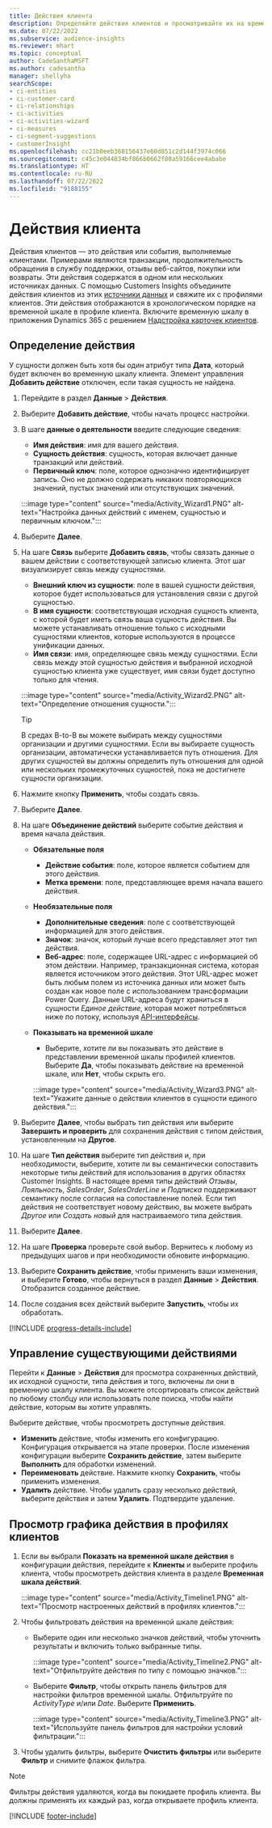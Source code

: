```yaml
---
title: Действия клиента
description: Определяйте действия клиентов и просматривайте их на временной шкале в профилях клиентов.
ms.date: 07/22/2022
ms.subservice: audience-insights
ms.reviewer: mhart
ms.topic: conceptual
author: CadeSanthaMSFT
ms.author: cadesantha
manager: shellyha
searchScope:
- ci-entities
- ci-customer-card
- ci-relationships
- ci-activities
- ci-activities-wizard
- ci-measures
- ci-segment-suggestions
- customerInsight
ms.openlocfilehash: cc21b0eeb368156437e60d851c2d144f3974c066
ms.sourcegitcommit: c45c3e044034bf866b0662f80a59166cee4ababe
ms.translationtype: HT
ms.contentlocale: ru-RU
ms.lasthandoff: 07/22/2022
ms.locfileid: "9188155"
---
```

# <a name="customer-activities"></a>Действия клиента

Действия клиентов — это действия или события, выполняемые клиентами. Примерами являются транзакции, продолжительность обращения в службу поддержки, отзывы веб-сайтов, покупки или возвраты. Эти действия содержатся в одном или нескольких источниках данных. С помощью Customers Insights объедините действия клиентов из этих [источники данных](data-sources.md) и свяжите их с профилями клиентов. Эти действия отображаются в хронологическом порядке на временной шкале в профиле клиента. Включите временную шкалу в приложения Dynamics 365 с решением [Надстройка карточек клиентов](customer-card-add-in.md).

## <a name="define-an-activity"></a>Определение действия

У сущности должен быть хотя бы один атрибут типа **Дата**, который будет включен во временную шкалу клиента. Элемент управления **Добавить действие** отключен, если такая сущность не найдена.

1. Перейдите в раздел **Данные** > **Действия**.

1. Выберите **Добавить действие**, чтобы начать процесс настройки.

1. В шаге **данные о деятельности** введите следующие сведения:

   - **Имя действия**: имя для вашего действия.
   - **Сущность действия**: сущность, которая включает данные транзакций или действий.
   - **Первичный ключ**: поле, которое однозначно идентифицирует запись. Оно не должно содержать никаких повторяющихся значений, пустых значений или отсутствующих значений.

   :::image type="content" source="media/Activity_Wizard1.PNG" alt-text="Настройка данных действий с именем, сущностью и первичным ключом.":::

1. Выберите **Далее**.

1. На шаге **Связь** выберите **Добавить связь**, чтобы связать данные о вашем действии с соответствующей записью клиента. Этот шаг визуализирует связь между сущностями.  

   - **Внешний ключ из сущности**: поле в вашей сущности действия, которое будет использоваться для установления связи с другой сущностью.
   - **В имя сущности**: соответствующая исходная сущность клиента, с которой будет иметь связь ваша сущность действия. Вы можете устанавливать отношение только с исходными сущностями клиентов, которые используются в процессе унификации данных.
   - **Имя связи**: имя, определяющее связь между сущностями. Если связь между этой сущностью действия и выбранной исходной сущностью клиента уже существует, имя связи будет доступно только для чтения.

   :::image type="content" source="media/Activity_Wizard2.PNG" alt-text="Определение отношения сущности.":::

   > [!TIP]
   > В средах B-to-B вы можете выбирать между сущностями организации и другими сущностями. Если вы выбираете сущность организации, автоматически устанавливается путь отношения. Для других сущностей вы должны определить путь отношения для одной или нескольких промежуточных сущностей, пока не достигнете сущности организации.

1. Нажмите кнопку **Применить**, чтобы создать связь.

1. Выберите **Далее**.

1. На шаге **Объединение действий** выберите событие действия и время начала действия.
   - **Обязательные поля**
      - **Действие события**: поле, которое является событием для этого действия.
      - **Метка времени**: поле, представляющее время начала вашего действия.

   - **Необязательные поля**
      - **Дополнительные сведения**: поле с соответствующей информацией для этого действия.
      - **Значок**: значок, который лучше всего представляет этот тип действия.
      - **Веб-адрес**: поле, содержащее URL-адрес с информацией об этом действии. Например, транзакционная система, которая является источником этого действия. Этот URL-адрес может быть любым полем из источника данных или может быть создан как новое поле с использованием трансформации Power Query. Данные URL-адреса будут храниться в сущности *Единое действие*, которая может потребляться ниже по потоку, используя [API-интерфейсы](apis.md).

   - **Показывать на временной шкале**
      - Выберите, хотите ли вы показывать это действие в представлении временной шкалы профилей клиентов. Выберите **Да**, чтобы показывать действие на временной шкале, или **Нет**, чтобы скрыть его.

      :::image type="content" source="media/Activity_Wizard3.PNG" alt-text="Укажите данные о действии клиентов в сущности единого действия.":::

1. Выберите **Далее**, чтобы выбрать тип действия или выберите **Завершить и проверить** для сохранения действия с типом действия, установленным на **Другое**.

1. На шаге **Тип действия** выберите тип действия и, при необходимости, выберите, хотите ли вы семантически сопоставить некоторые типы действий для использования в других областях Customer Insights. В настоящее время типы действий *Отзывы*, *Лояльность*, *SalesOrder*, *SalesOrderLine* и *Подписка* поддерживают семантику после согласия на сопоставление полей. Если тип действия не соответствует новому действию, вы можете выбрать *Другое* или *Создать новый* для настраиваемого типа действия.

1. Выберите **Далее**.

1. На шаге **Проверка** проверьте свой выбор. Вернитесь к любому из предыдущих шагов и при необходимости обновите информацию.

1. Выберите **Сохранить действие**, чтобы применить ваши изменения, и выберите **Готово**, чтобы вернуться в раздел **Данные** > **Действия**. Отобразится созданное действие.

1. После создания всех действий выберите **Запустить**, чтобы их обработать.

[!INCLUDE [progress-details-include](includes/progress-details-pane.md)]

## <a name="manage-existing-activities"></a>Управление существующими действиями

Перейти к **Данные** > **Действия** для просмотра сохраненных действий, их исходной сущности, типа действия и того, включены ли они в временную шкалу клиента. Вы можете отсортировать список действий по любому столбцу или использовать поле поиска, чтобы найти действие, которым вы хотите управлять.

Выберите действие, чтобы просмотреть доступные действия.

- **Изменить** действие, чтобы изменить его конфигурацию. Конфигурация открывается на этапе проверки. После изменения конфигурации выберите **Сохранить действие**, затем выберите **Выполнить** для обработки изменений.
- **Переименовать** действие. Нажмите кнопку **Сохранить**, чтобы применить изменения.
- **Удалить** действие. Чтобы удалить сразу несколько действий, выберите действия и затем **Удалить**. Подтвердите удаление.

## <a name="view-activity-timelines-on-customer-profiles"></a>Просмотр графика действия в профилях клиентов

1. Если вы выбрали **Показать на временной шкале действия** в конфигурации действия, перейдите к **Клиенты** и выберите профиль клиента, чтобы просмотреть действия клиента в разделе **Временная шкала действий**.

   :::image type="content" source="media/Activity_Timeline1.PNG" alt-text="Просмотр настроенных действий в профилях клиентов.":::

1. Чтобы фильтровать действия на временной шкале действия:

   - Выберите один или несколько значков действий, чтобы уточнить результаты и включить только выбранные типы.

     :::image type="content" source="media/Activity_Timeline2.PNG" alt-text="Отфильтруйте действия по типу с помощью значков.":::

   - Выберите **Фильтр**, чтобы открыть панель фильтров для настройки фильтров временной шкалы. Отфильтруйте по *ActivityType* и/или *Date*. Выберите **Применить**.

     :::image type="content" source="media/Activity_Timeline3.PNG" alt-text="Используйте панель фильтров для настройки условий фильтрации.":::

1. Чтобы удалить фильтры, выберите **Очистить фильтры** или выберите **Фильтр** и снимите флажок фильтра.

> [!NOTE]
> Фильтры действия удаляются, когда вы покидаете профиль клиента. Вы должны применять их каждый раз, когда открываете профиль клиента.

[!INCLUDE [footer-include](includes/footer-banner.md)]
